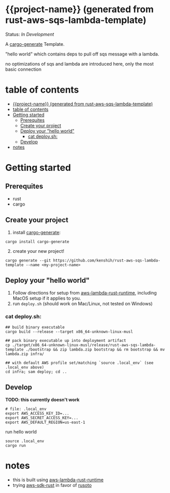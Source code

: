 # {{project-name}} (generated from rust-aws-sqs-lambda-template)
Status: _In Development_

A [cargo-generate](https://github.com/cargo-generate/cargo-generate) Template.

"hello world" which contains deps to pull off sqs message with a lambda.

no optimizations of sqs and lambda are introduced here, only the most basic connection

# table of contents

- [{{project-name}} (generated from rust-aws-sqs-lambda-template)](#project-name-generated-from-rust-aws-sqs-lambda-template)
- [table of contents](#table-of-contents)
- [Getting started](#getting-started)
  - [Prerequites](#prerequites)
  - [Create your project](#create-your-project)
  - [Deploy your "hello world"](#deploy-your-hello-world)
    - [cat deploy.sh:](#cat-deploysh)
  - [Develop](#develop)
- [notes](#notes)

# Getting started
## Prerequites
* rust
* cargo

## Create your project
1. install [cargo-generate](https://github.com/cargo-generate/cargo-generate):
```
cargo install cargo-generate
```
2. create your new project!
```
cargo generate --git https://github.com/kenshih/rust-aws-sqs-lambda-template --name <my-project-name>
```

## Deploy your "hello world"

1. Follow directions for setup from [aws-lambda-rust-runtime](https://github.com/awslabs/aws-lambda-rust-runtime), including MacOS setup if it applies to you.
2. run `deploy.sh` (should work on Mac/Linux, not tested on Windows)

### cat deploy.sh:
```
## build binary executable
cargo build --release --target x86_64-unknown-linux-musl

## pack binary executable up into deployment artifact
cp ./target/x86_64-unknown-linux-musl/release/rust-aws-sqs-lambda-template ./bootstrap && zip lambda.zip bootstrap && rm bootstrap && mv lambda.zip infra/

## with default AWS profile set/matching `source .local_env` (see .local_env above)
cd infra; sam deploy; cd ..
```

## Develop

**TODO: this currently doesn't work**
```
# file: .local_env
export AWS_ACCESS_KEY_ID=...
export AWS_SECRET_ACCESS_KEY=...
export AWS_DEFAULT_REGION=us-east-1
```

run hello world
```
source .local_env
cargo run
```
# notes

- this is built using [aws-lambda-rust-runtime](https://github.com/awslabs/aws-lambda-rust-runtime)
- trying [aws-sdk-rust](https://github.com/awslabs/aws-sdk-rust) in favor of [rusoto](https://github.com/rusoto/rusoto)
